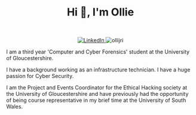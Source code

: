 <h1 align="center">Hi 👋, I'm Ollie</h1>
<br>
<p align="center">
  <a href ="https://www.linkedin.com/in/ollijr/">
    <img src="https://img.shields.io/badge/-LinkedIn-blue?style=for-the-badge&logo=Linkedin&logoColor=white" alt="LinkedIn" />
  <a/>
  <img src="https://komarev.com/ghpvc/?username=ollijri&label=Profile%20views&color=0e75b6&style=for-the-badge" alt="ollijri" /> 

I am a third year 'Computer and Cyber Forensics' student at the University of Gloucestershire.

I have a background working as an infrastructure technician. I have a huge passion for Cyber Security.
    
I am the Project and Events Coordinator for the Ethical Hacking society at the University of Gloucestershire and have previously had the opportunity of being course representative in my brief time at the University of South Wales.

</p>
